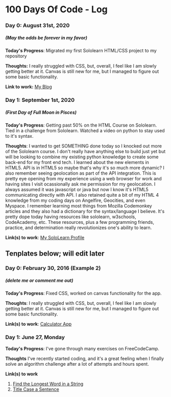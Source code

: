 # 100 Days Of Code - Log

### Day 0: August 31st, 2020
##### (May the odds be forever in my favor)

**Today's Progress**: Migrated my first Sololearn HTML/CSS project to my repository

**Thoughts:** I really struggled with CSS, but, overall, I feel like I am slowly getting better at it. Canvas is still new for me, but I managed to figure out some basic functionality.

**Link to work:** [My Blog](https://mattx2k1.github.io/index.html)


### Day 1: September 1st, 2020
##### (First Day of Full Moon in Pisces)

**Today's Progress**: Getting past 50% on the HTML Course on Sololearn. Tied in a challenge from Sololearn. Watched a video on python to stay used to it's syntax.

**Thoughts**: I wanted to get SOMETHING done today so I knocked out more of the Sololearn course. I don't really have anything else to build just yet but will be looking to combine my existing python knowledge to create some back-end for my front end tech. I learned about the new elements in HTML5. API is in HTML5 so maybe that's why it's so much more dynamic? I also remember seeing geolocation as part of the API integration. This is pretty eye opening from my experience using a web browser for work and having sites I visit ocassionally ask me permission for my geolocation. I always assumed it was javascript or java but now I know it's HTML5 communicating directly with API. I also retained quite a bit of my HTML 4 knowledge from my coding days on Angelfire, Geocities, and even Myspace. I remember learning most things from Mozilla Codemonkey articles and they also had a dictionary for the syntax/language I believe. It's pretty dope today having resources like sololearn, w3schools, CodeAcademy, etc. These resources, plus a few programming friends, practice, and determination really revolutionizes one's ability to learn. 

**Link(s) to work**: [My SoloLearn Profile](https://www.sololearn.com/Profile/10118999)


Tenplates below; will edit later
--------

### Day 0: February 30, 2016 (Example 2)
##### (delete me or comment me out)

**Today's Progress**: Fixed CSS, worked on canvas functionality for the app.

**Thoughts**: I really struggled with CSS, but, overall, I feel like I am slowly getting better at it. Canvas is still new for me, but I managed to figure out some basic functionality.

**Link(s) to work**: [Calculator App](http://www.example.com)


### Day 1: June 27, Monday

**Today's Progress**: I've gone through many exercises on FreeCodeCamp.

**Thoughts** I've recently started coding, and it's a great feeling when I finally solve an algorithm challenge after a lot of attempts and hours spent.

**Link(s) to work**
1. [Find the Longest Word in a String](https://www.freecodecamp.com/challenges/find-the-longest-word-in-a-string)
2. [Title Case a Sentence](https://www.freecodecamp.com/challenges/title-case-a-sentence)
